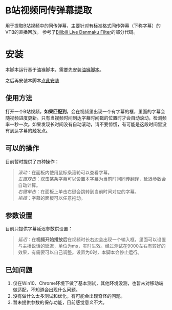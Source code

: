 # B站视频同传弹幕提取
用于提取B站视频中的同传弹幕，主要针对有标准格式同传弹幕（下称字幕）的VTB的直播回放。
参考了[Bilibili Live Danmaku Filter](https://greasyfork.org/en/scripts/386759-bilibili-live-danmaku-filter)的部分代码。

# 安装
本脚本运行基于油猴脚本，需要先安装[油猴脚本](https://www.tampermonkey.net/)。

之后再安装本脚本[点此安装](https://github.com/yellowko/bilibili-video-danmaku-translation-extract/)

## 使用方法
打开一个B站视频，**如果匹配到**，会在视频里出现一个有字幕的框，里面的字幕会随视频进度更新。只有当视频时间到达字幕时间戳的位置时才会自动滚动，检测频率一秒一次。如果发现长时间没有自动滚动，请不要惊慌，有可能是这段时间里没有到达字幕的触发点。

## 可以的操作
目前暂时提供了四种操作：    
> *滚动*：在面板内使用鼠标条滚轮可以查看字幕。  
> *左键双击*：双击某条字幕可以设置本字幕为当前时间同传翻译，延迟参数会自动计算。    
> *右键单击*：在面板上单击右键会跳转到当前时间对应的字幕。  
> *拖拽*：字幕的面板可以任意拖动。  

## 参数设置
目前只提供字幕延迟参数供设置：  
> *延迟*：在**视频开始播放后**在视频时长右边会出现一个输入框，里面可以设置与主播说话的延迟，单位为ms，实时生效。经过测试在9000左右有较好的效果，有需要可以自己调整。设置为0时，本脚本会停止运行。   

## 已知问题
1. 仅在Win10、Chrome环境下做了基本测试，其他环境没测，也暂未对移动端做适配，不知道会出现什么问题。  
2. 没有做什么太多测试和优化，有可能会出现奇怪的问题。   
3. 暂未提供参数的保存功能，目前感觉意义不大。   